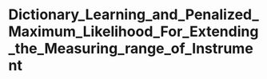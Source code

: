 # Dictionary_Learning_and_Penalized_Maximum_Likelihood_For_Extending_the_Measuring_range_of_Instrument